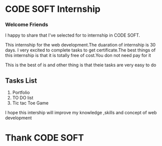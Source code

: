 <!DOCTYPE html>
<html>
  <body>
    <h1>
      CODE SOFT Internship
    </h1>
    <h3>
      Welcome Friends
    </h3>
    <p>I happy to share that I've selected for to internship in CODE SOFT.</p>
    <p>This internship for the web development.The duaration of internship is 30 days.
    I very excited to complete tasks to get certificate.The best things of this internship is that it is totally free of cost.You don not need pay for it
    </p>
    <p>This is the best of is and other thing is that theie tasks are very easy to do</p>
    <h2>Tasks List</h2>
    <ol>
      <li>Portfolio</li>
      <li>TO DO list</li>
      <li>Tic tac Toe Game</li>
    </ol>
    <p>I hope this intership will improve my knowledge ,skills and concept of web development
    </p>
    <h1>
      Thank CODE SOFT
    </h1>
  </body>
</html>
